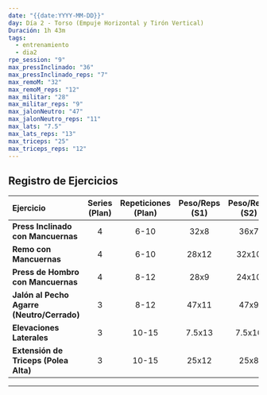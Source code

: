 ```yaml
---
date: "{{date:YYYY-MM-DD}}"
day: Día 2 - Torso (Empuje Horizontal y Tirón Vertical)
Duración: 1h 43m
tags:
  - entrenamiento
  - dia2
rpe_session: "9"
max_pressInclinado: "36"
max_pressInclinado_reps: "7"
max_remoM: "32"
max_remoM_reps: "12"
max_militar: "28"
max_militar_reps: "9"
max_jalonNeutro: "47"
max_jalonNeutro_reps: "11"
max_lats: "7.5"
max_lats_reps: "13"
max_triceps: "25"
max_triceps_reps: "12"
---
```

## Registro de Ejercicios

| Ejercicio                                  | Series (Plan) | Repeticiones (Plan) | Peso/Reps (S1) | Peso/Reps (S2) | Peso/Reps (S3)  | Peso/Reps (S4) | RPE/Notas |
| :----------------------------------------- | :-----------: | :-----------------: | :------------: | :------------: | :-------------: | :------------: | :-------- |
| **Press Inclinado con Mancuernas**         |       4       |        6-10         |      32x8      |      36x7      |      36x6       |      32x7      |           |
| **Remo con Mancuernas**                    |       4       |        6-10         |     28x12      |     32x10      |      32x9       |     32x12      |           |
| **Press de Hombro con Mancuernas**         |       4       |        8-12         |      28x9      |     24x10      |      24x9       |      24x8      |           |
| **Jalón al Pecho Agarre (Neutro/Cerrado)** |       3       |        8-12         |     47x11      |      47x9      |      47x8       |                |           |
| **Elevaciones Laterales**                  |       3       |        10-15        |     7.5x13     |     7.5x10     |  7.5x16 (Drop)  |                |           |
| **Extensión de Triceps (Polea Alta)**      |       3       |        10-15        |     25x12      |      25x8      | 21.25x15 (Drop) |                |           |

---
